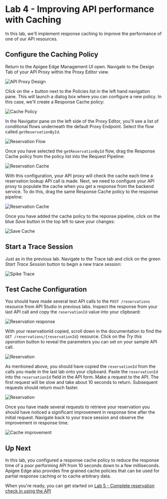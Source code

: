 # Lab 4 - Improving API performance with Caching

In this lab, we'll implement response caching to improve the performance of one of our API resources.

## Configure the Caching Policy

Return to the Apigee Edge Management UI open. Navigate to the Design Tab of your API Proxy within the Proxy Editor view. 

![API Proxy Design](images/proxy-design-lab4.png)

Click on the *+* button next to the Policies list in the left hand navigation pane. This will launch a dialog box where you can configure a new policy. In this case, we'll create a Response Cache policy:

![Cache Policy](images/cache-policy-dialog.png)

In the Navigator pane on the left side of the Proxy Editor, you'll see a list of conditional flows underneath the default Proxy Endpoint. Select the flow called `getReservationById`. 

![Reservation Flow](images/get-reservation-flow.png)

Once you have selected the `getReservationById` flow, drag the Response Cache policy from the policy list into the Request Pipeline:

![Reservation Cache](images/get-reservation-cache.png)

With this configuration, your API proxy will check the cache each time a reservation lookup API call is made. Next, we need to configure your API proxy to populate the cache when you get a response from the backend service. To do this, drag the same Response Cache policy to the response pipeline:

![Reservation Cache](images/get-reservation-cache-response.png)

Once you have added the cache policy to the reponse pipeline, click on the blue *Save* button in the top left to save your changes:

![Save Cache](images/save-cache.png)

## Start a Trace Session

Just as in the previous lab. Navigate to the Trace tab and click on the green *Start Trace Session* button to begin a new trace session:

![Spike Trace](images/start-trace.png)

## Test Cache Configuration

You should have made several test API calls to the `POST /reservations` resource from API Studio in previous labs. Inspect the response from your last API call and copy the `reservationId` value into your clipboard:

![Reservation response](images/create-reservation-response.png)

With your reservationId copied, scroll down in the documentation to find the `GET /reservations/{reservationId}` resource. Click on the *Try this operation* button to reveal the parameters you can set on your sample API call. 

![Reservation](images/get-reservation.png)

As mentioned above, you should have copied the `reservationId` from the calls you made in the last lab onto your clipboard. Paste the `reservationId` into the `reservationId` field in the API form. Make a request to the API. The first request will be slow and take about 10 seconds to return. Subsequent requests should return much faster.

![Reservation](images/get-reservation-request.png)

Once you have made several requests to retrieve your reservation you should have noticed a significant improvement in response time after the initial request. Navigate back to your trace session and observe the improvement in response time. 

![Cache improvement](images/cache-improve.png)

## Up Next

In this lab, you configured a response cache policy to reduce the response time of a poor performing API from 10 seconds down to a few milliseconds. Apigee Edge also provides fine grained cache policies that can be used for partial response caching or to cache arbitrary data.

When you're ready, you can get started on [Lab 5 - Complete reservation check in using the API](lab5.md)
